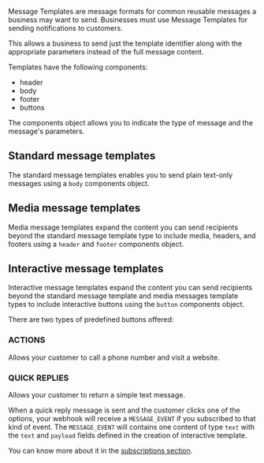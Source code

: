 Message Templates are message formats for common reusable messages a business may want to send. Businesses must use Message Templates for sending notifications to customers.

This allows a business to send just the template identifier along with the appropriate parameters instead of the full message content.

Templates have the following components:
* header
* body
* footer
* buttons

The components object allows you to indicate the type of message and the message's parameters.

## Standard message templates

The standard message templates enables you to send plain text-only messages using a <code>body</code> components object.

## Media message templates

Media message templates expand the content you can send recipients beyond the standard message template type to include media, headers, and footers using a <code>header</code> and <code>footer</code> components object.

## Interactive message templates

Interactive message templates expand the content you can send recipients beyond the standard message template and media messages template types to include interactive buttons using the <code>button</code> components object.

There are two types of predefined buttons offered:

### ACTIONS

Allows your customer to call a phone number and visit a website.

### QUICK REPLIES

Allows your customer to return a simple text message.

When a quick reply message is sent and the customer clicks one of the options, your webhook will receive a `MESSAGE_EVENT` if you subscribed to that kind of event. The `MESSAGE_EVENT` will contains one content of type `text` with the <code>text</code> and <code>payload</code> fields defined in the creation of interactive template.

You can know more about it in the [subscriptions section](#section/MESSAGE).
